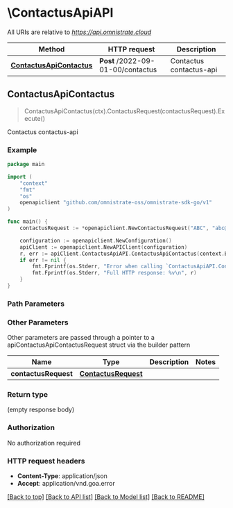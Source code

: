 # \ContactusApiAPI

All URIs are relative to *https://api.omnistrate.cloud*

Method | HTTP request | Description
------------- | ------------- | -------------
[**ContactusApiContactus**](ContactusApiAPI.md#ContactusApiContactus) | **Post** /2022-09-01-00/contactus | Contactus contactus-api



## ContactusApiContactus

> ContactusApiContactus(ctx).ContactusRequest(contactusRequest).Execute()

Contactus contactus-api

### Example

```go
package main

import (
	"context"
	"fmt"
	"os"
	openapiclient "github.com/omnistrate-oss/omnistrate-sdk-go/v1"
)

func main() {
	contactusRequest := *openapiclient.NewContactusRequest("ABC", "abc@gmail.com", "this is a test", "John Doe") // ContactusRequest | 

	configuration := openapiclient.NewConfiguration()
	apiClient := openapiclient.NewAPIClient(configuration)
	r, err := apiClient.ContactusApiAPI.ContactusApiContactus(context.Background()).ContactusRequest(contactusRequest).Execute()
	if err != nil {
		fmt.Fprintf(os.Stderr, "Error when calling `ContactusApiAPI.ContactusApiContactus``: %v\n", err)
		fmt.Fprintf(os.Stderr, "Full HTTP response: %v\n", r)
	}
}
```

### Path Parameters



### Other Parameters

Other parameters are passed through a pointer to a apiContactusApiContactusRequest struct via the builder pattern


Name | Type | Description  | Notes
------------- | ------------- | ------------- | -------------
 **contactusRequest** | [**ContactusRequest**](ContactusRequest.md) |  | 

### Return type

 (empty response body)

### Authorization

No authorization required

### HTTP request headers

- **Content-Type**: application/json
- **Accept**: application/vnd.goa.error

[[Back to top]](#) [[Back to API list]](../README.md#documentation-for-api-endpoints)
[[Back to Model list]](../README.md#documentation-for-models)
[[Back to README]](../README.md)

